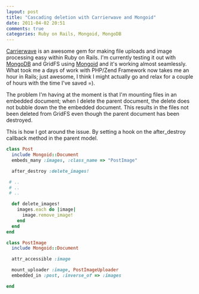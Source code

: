 ```yaml
---
layout: post
title: "Cascading deletion with Carrierwave and Mongoid"
date: 2011-04-02 20:51
comments: true
categories: Ruby on Rails, Mongoid, MongoDB
---
```


[Carrierwave](https://github.com/jnicklas/carrierwave) is an awesome gem for
making file uploads and image processing easy
within Ruby on Rails. I'm currently testing it out with [MongoDB](http://mongodb.org)
and GridFS using
[Mongoid](http://mongoid.org) and it's working almost seamlessly. What took me a days of work with
PHP/Zend Framework now takes me an hour in Rails; just awesome, I think I might
actually go and relax for a couple of hours with the time I've saved =).

The problem I'm having at the moment is that I'm mounting files in an embedded
document; when I delete the parent document, the delete does not bubble down the
the embedded document. This results in the files not been deleted from GridFS
even though the parent document has been destroyed.

This is how I got around the issue. By setting a hook on the after_destroy 
callback method in the parent model.

``` ruby Post.rb
class Post
  include Mongoid::Document
  embeds_many :images, :class_name => "PostImage"

  after_destroy :delete_images!

 # ..
 # ..
 # ..

  def delete_images!
    images.each do |image|
      image.remove_image!
    end
  end
end
```
``` ruby PostImage.rb
class PostImage
  include Mongoid::Document

  attr_accessible :image

  mount_uploader :image, PostImageUploader
  embedded_in :post, :inverse_of => :images

end
```